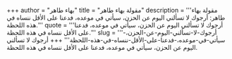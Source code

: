 +++
author = "بهاء طاهر"
title = "مقولة بهاء طاهر"
description = '''مقولة بهاء طاهر: أرجوك لا تسألني اليوم عن الحزن، سيأتي في موعده، فدعنا على الأقل ننساه في هذه اللحظة.'''
quote = '''أرجوك لا تسألني اليوم عن الحزن، سيأتي في موعده، فدعنا على الأقل ننساه في هذه اللحظة.'''
slug = '''أرجوك-لا-تسألني-اليوم-عن-الحزن،-سيأتي-في-موعده،-فدعنا-على-الأقل-ننساه-في-هذه-اللحظة'''
+++
أرجوك لا تسألني اليوم عن الحزن، سيأتي في موعده، فدعنا على الأقل ننساه في هذه اللحظة.
